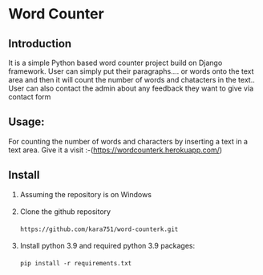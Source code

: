 # Word Counter
## Introduction
It is a simple Python based word counter project build on Django framework. User can simply put their paragraphs.... or words onto the text area and then it will count the number of words and chatacters in the text.. User can also contact the admin about any feedback they want to give via contact form    
## Usage:
For counting the number of words and characters by inserting a text in a text area. Give it a visit :-(https://wordcounterk.herokuapp.com/)
## Install
1. Assuming the repository is on Windows<br /><br />
2. Clone the github repository<br /><br />
```https://github.com/kara751/word-counterk.git``` <br /><br />
3. Install python 3.9 and required python 3.9 packages:<br /><br />
```pip install -r requirements.txt```

